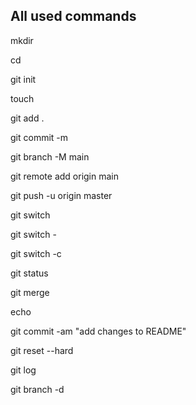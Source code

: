 ## All used commands

mkdir

cd

git init 

touch

git add .

git commit -m

git branch -M main

git remote add origin main

git push -u origin master

git switch

git switch -
  
git switch -c 

git status

git merge 

echo 

git commit -am "add changes to README"

git reset --hard <commit ID>

git log

git branch -d 

